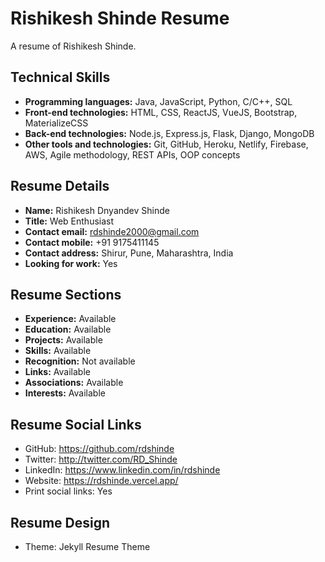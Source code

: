 # Rishikesh Shinde Resume

A resume of Rishikesh Shinde.

## Technical Skills

- **Programming languages:** Java, JavaScript, Python, C/C++, SQL
- **Front-end technologies:** HTML, CSS, ReactJS, VueJS, Bootstrap, MaterializeCSS
- **Back-end technologies:** Node.js, Express.js, Flask, Django, MongoDB
- **Other tools and technologies:** Git, GitHub, Heroku, Netlify, Firebase, AWS, Agile methodology, REST APIs, OOP concepts

## Resume Details

- **Name:** Rishikesh Dnyandev Shinde
- **Title:** Web Enthusiast
- **Contact email:** rdshinde2000@gmail.com
- **Contact mobile:** +91 9175411145
- **Contact address:** Shirur, Pune, Maharashtra, India
- **Looking for work:** Yes

## Resume Sections

- **Experience:** Available
- **Education:** Available
- **Projects:** Available
- **Skills:** Available
- **Recognition:** Not available
- **Links:** Available
- **Associations:** Available
- **Interests:** Available

## Resume Social Links

- GitHub: https://github.com/rdshinde
- Twitter: http://twitter.com/RD_Shinde
- LinkedIn: https://www.linkedin.com/in/rdshinde
- Website: https://rdshinde.vercel.app/
- Print social links: Yes

## Resume Design

- Theme: Jekyll Resume Theme

